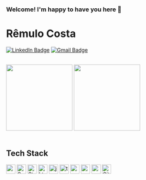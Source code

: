 <!--
**remulocosta/remulocosta** is a ✨ _special_ ✨ repository because its `README.md` (this file) appears on your GitHub profile.

Here are some ideas to get you started:

- 🔭 I’m currently working on ...
- 🌱 I’m currently learning ...
- 👯 I’m looking to collaborate on ...
- 🤔 I’m looking for help with ...
- 💬 Ask me about ...
- 📫 How to reach me: ...
- 😄 Pronouns: ...
- ⚡ Fun fact: ...
-->

### Welcome! I'm happy to have you here 👋

# **Rêmulo Costa**

[![LinkedIn Badge](https://img.shields.io/badge/-remulocosta-blue?style=flat-square&logo=Linkedin&logoColor=white&link=https://www.linkedin.com/in/remulocosta)](https://www.linkedin.com/in/remulocosta)
[![Gmail Badge](https://img.shields.io/badge/-remulo.costa@gmail.com-c14438?style=flat-square&logo=Gmail&logoColor=white&link=mailto:mailto:remulo.costa@gmail.com)](mailto:remulo.costa@gmail.com)

<br />

<div>
    <img height="180em" src="https://github-readme-stats.vercel.app/api/top-langs/?username=remulocosta&layout=compact&langs_count=7&theme=dark"/>
    <img height="180em" src="https://github-readme-stats.vercel.app/api?username=remulocosta&show_icons=true&theme=dark&include_all_commits=true&count_private=true"/>
</div>

<br />

## Tech Stack

<div>
    <img src="https://img.shields.io/badge/Css3-05122A?style=flat&logo=css3" alt="css3 Badge" height="25">
    <img src="https://img.shields.io/badge/Sass-05122A?style=flat&logo=sass" alt="Sass Badge" height="25">
    <img src="https://img.shields.io/badge/Styled--components-05122A?style=flat&logo=styled-components" alt="Styled components Badge" height="25">
    <img src="https://img.shields.io/badge/Html5-05122A?style=flat&logo=html5" alt="html5 Badge" height="25">
    <img src="https://img.shields.io/badge/Javascript-05122A?style=flat&logo=javascript" alt="javascript Badge" height="25">
    <img src="https://img.shields.io/badge/TypeScript-05122A?style=flat&logo=typescript" alt="typescript Badge" height="25">
    <img src="https://img.shields.io/badge/React-05122A?style=flat&logo=react" alt="react Badge" height="25">
    <img src="https://img.shields.io/badge/React_Native-05122A?style=flat&logo=react" alt="react native Badge" height="25">
    <img src="https://img.shields.io/badge/Next.js-05122A?style=flat&logo=next.js" alt="next.js Badge" height="25">
    <img src="https://img.shields.io/badge/Git-05122A?style=flat&logo=git" alt="Git Badge" height="25">
</div>